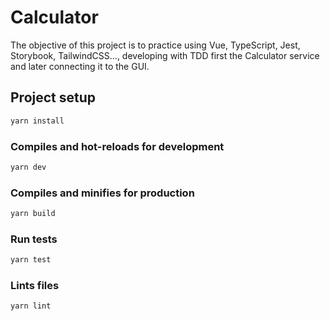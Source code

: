 # Calculator

The objective of this project is to practice using Vue, TypeScript, Jest, Storybook, TailwindCSS..., developing with TDD first the Calculator service and later connecting it to the GUI.

## Project setup
```bash
yarn install
```

### Compiles and hot-reloads for development
```bash
yarn dev
```

### Compiles and minifies for production
```bash
yarn build
```

### Run tests
```bash
yarn test
```

### Lints files
```bash
yarn lint
```
